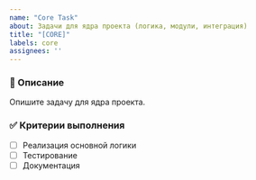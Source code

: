 ```yaml
---
name: "Core Task"
about: Задачи для ядра проекта (логика, модули, интеграция)
title: "[CORE]"
labels: core
assignees: ''
---
```


### 📌 Описание
Опишите задачу для ядра проекта.

### ✅ Критерии выполнения
- [ ] Реализация основной логики
- [ ] Тестирование
- [ ] Документация